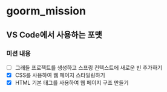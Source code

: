 # goorm_mission
## VS Code에서 사용하는 포맷

### 미션 내용
- [ ] 그래들 프로젝트를 생성하고 스프링 컨텍스트에 새로운 빈 추가하기
- [x] CSS를 사용하여 웹 페이지 스타일링하기
- [x] HTML 기본 태그를 사용하여 웹 페이지 구조 만들기